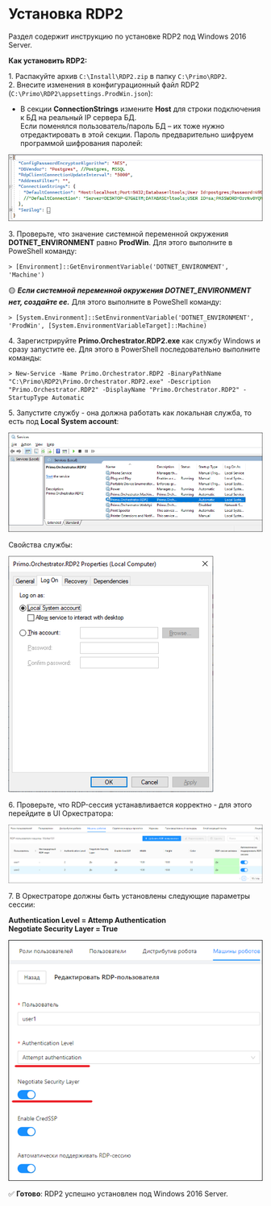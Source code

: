 # Установка RDP2
Раздел содержит инструкцию по установке RDP2 под Windows 2016 Server. 

**Как установить RDP2:**

1\. Распакуйте архив `C:\Install\RDP2.zip` в папку `C:\Primo\RDP2`.\
2\. Внесите изменения в конфигурационный файл RDP2 (`C:\Primo\RDP2\appsettings.ProdWin.json`):
* В секции **ConnectionStrings** измените **Host** для строки подключения к БД на реальный IP сервера БД.\
  Если поменялся пользователь/пароль БД – их тоже нужно отредактировать в этой секции. Пароль предварительно шифруем программой шифрования паролей:

![](<../../../.gitbook/assets/install-rdp2-1.png>)

3\. Проверьте, что значение системной переменной окружения **DOTNET_ENVIRONMENT** равно **ProdWin**. Для этого выполните в PoweShell команду:
```
> [Environment]::GetEnvironmentVariable('DOTNET_ENVIRONMENT', 'Machine')
```
:yellow_circle: ***Если системной переменной окружения DOTNET_ENVIRONMENT нет, создайте ее.*** Для этого выполните в PoweShell команду:
```
> [System.Environment]::SetEnvironmentVariable('DOTNET_ENVIRONMENT', 'ProdWin', [System.EnvironmentVariableTarget]::Machine)
```
4\. Зарегистрируйте **Primo.Orchestrator.RDP2.exe** как службу Windows и сразу запустите ее. Для этого в PowerShell последовательно выполните команды:
```
> New-Service -Name Primo.Orchestrator.RDP2 -BinaryPathName "C:\Primo\RDP2\Primo.Orchestrator.RDP2.exe" -Description "Primo.Orchestrator.RDP2" -DisplayName "Primo.Orchestrator.RDP2" -StartupType Automatic 
```
5\. Запустите службу - она должна работать как локальная служба, то есть под **Local System account**:

![](<../../../.gitbook/assets/install-rdp2-2.png>)

Свойства службы:

![](<../../../.gitbook/assets/install-rdp2-3.png>)

6\. Проверьте, что RDP-сессия устанавливается корректно - для этого перейдите в UI Оркестратора:

![](<../../../.gitbook/assets/install-rdp2-4.png>)

7\. В Оркестраторе должны быть установлены следующие параметры сессии:

**Authentication Level = Attemp Authentication\
Negotiate Security Layer = True**

![](<../../../.gitbook/assets/install-rdp2-5.png>)

:white_check_mark: **Готово**: RDP2 успешно установлен под Windows 2016 Server.



